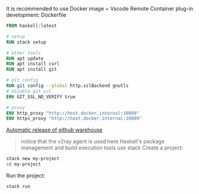 It is recommended to use Docker image + Vscode Remote Container plug-in development:
Dockerfile
```dockerfile
FROM haskell:latest

# setup
RUN stack setup

# other tools
RUN apt update
RUN apt install curl
RUN apt install git

# git config
RUN git config --global http.sslBackend gnutls
# disable git ssl
ENV GIT_SSL_NO_VERIFY true

# proxy
ENV http_proxy "http://host.docker.internal:10809"
ENV https_proxy "http://host.docker.internal:10809"
```
[Automatic release of github warehouse](https://github.com/Saber2pr/haskell)
> notice that the v2ray agent is used here
Haskell's package management and build execution tools use stack
Create a project:
```bash
stack new my-project
cd my-project
```
Run the project:
```bash
stack run
```